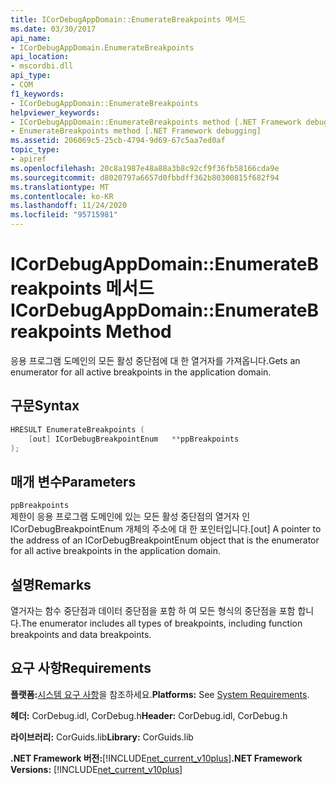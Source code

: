 ```yaml
---
title: ICorDebugAppDomain::EnumerateBreakpoints 메서드
ms.date: 03/30/2017
api_name:
- ICorDebugAppDomain.EnumerateBreakpoints
api_location:
- mscordbi.dll
api_type:
- COM
f1_keywords:
- ICorDebugAppDomain::EnumerateBreakpoints
helpviewer_keywords:
- ICorDebugAppDomain::EnumerateBreakpoints method [.NET Framework debugging]
- EnumerateBreakpoints method [.NET Framework debugging]
ms.assetid: 206069c5-25cb-4794-9d69-67c5aa7ed0af
topic_type:
- apiref
ms.openlocfilehash: 20c8a1987e48a88a3b8c92cf9f36fb58166cda9e
ms.sourcegitcommit: d8020797a6657d0fbbdff362b80300815f682f94
ms.translationtype: MT
ms.contentlocale: ko-KR
ms.lasthandoff: 11/24/2020
ms.locfileid: "95715981"
---
```

# <a name="icordebugappdomainenumeratebreakpoints-method"></a><span data-ttu-id="6f000-102">ICorDebugAppDomain::EnumerateBreakpoints 메서드</span><span class="sxs-lookup"><span data-stu-id="6f000-102">ICorDebugAppDomain::EnumerateBreakpoints Method</span></span>

<span data-ttu-id="6f000-103">응용 프로그램 도메인의 모든 활성 중단점에 대 한 열거자를 가져옵니다.</span><span class="sxs-lookup"><span data-stu-id="6f000-103">Gets an enumerator for all active breakpoints in the application domain.</span></span>  
  
## <a name="syntax"></a><span data-ttu-id="6f000-104">구문</span><span class="sxs-lookup"><span data-stu-id="6f000-104">Syntax</span></span>  
  
```cpp  
HRESULT EnumerateBreakpoints (  
    [out] ICorDebugBreakpointEnum   **ppBreakpoints  
);  
```  
  
## <a name="parameters"></a><span data-ttu-id="6f000-105">매개 변수</span><span class="sxs-lookup"><span data-stu-id="6f000-105">Parameters</span></span>  

 `ppBreakpoints`  
 <span data-ttu-id="6f000-106">제한이 응용 프로그램 도메인에 있는 모든 활성 중단점의 열거자 인 ICorDebugBreakpointEnum 개체의 주소에 대 한 포인터입니다.</span><span class="sxs-lookup"><span data-stu-id="6f000-106">[out] A pointer to the address of an ICorDebugBreakpointEnum object that is the enumerator for all active breakpoints in the application domain.</span></span>  
  
## <a name="remarks"></a><span data-ttu-id="6f000-107">설명</span><span class="sxs-lookup"><span data-stu-id="6f000-107">Remarks</span></span>  

 <span data-ttu-id="6f000-108">열거자는 함수 중단점과 데이터 중단점을 포함 하 여 모든 형식의 중단점을 포함 합니다.</span><span class="sxs-lookup"><span data-stu-id="6f000-108">The enumerator includes all types of breakpoints, including function breakpoints and data breakpoints.</span></span>  
  
## <a name="requirements"></a><span data-ttu-id="6f000-109">요구 사항</span><span class="sxs-lookup"><span data-stu-id="6f000-109">Requirements</span></span>  

 <span data-ttu-id="6f000-110">**플랫폼:**[시스템 요구 사항](../../get-started/system-requirements.md)을 참조하세요.</span><span class="sxs-lookup"><span data-stu-id="6f000-110">**Platforms:** See [System Requirements](../../get-started/system-requirements.md).</span></span>  
  
 <span data-ttu-id="6f000-111">**헤더:** CorDebug.idl, CorDebug.h</span><span class="sxs-lookup"><span data-stu-id="6f000-111">**Header:** CorDebug.idl, CorDebug.h</span></span>  
  
 <span data-ttu-id="6f000-112">**라이브러리:** CorGuids.lib</span><span class="sxs-lookup"><span data-stu-id="6f000-112">**Library:** CorGuids.lib</span></span>  
  
 <span data-ttu-id="6f000-113">**.NET Framework 버전:**[!INCLUDE[net_current_v10plus](../../../../includes/net-current-v10plus-md.md)]</span><span class="sxs-lookup"><span data-stu-id="6f000-113">**.NET Framework Versions:** [!INCLUDE[net_current_v10plus](../../../../includes/net-current-v10plus-md.md)]</span></span>
